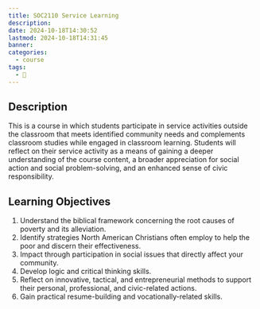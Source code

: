 ```yaml
---
title: SOC2110 Service Learning
description: 
date: 2024-10-18T14:30:52
lastmod: 2024-10-18T14:31:45
banner: 
categories:
  - course
tags:
  - 🌸
---
```

## Description  
  
This is a course in which students participate in service activities outside the classroom that meets identified community needs and complements classroom studies while engaged in classroom learning. Students will reflect on their service activity as a means of gaining a deeper understanding of the course content, a broader appreciation for social action and social problem-solving, and an enhanced sense of civic responsibility.  
  
## Learning Objectives  
  
1. Understand the biblical framework concerning the root causes of poverty and its alleviation.  
2. Identify strategies North American Christians often employ to help the poor and discern their effectiveness.  
3. Impact through participation in social issues that directly affect your community.  
4. Develop logic and critical thinking skills.  
5. Reflect on innovative, tactical, and entrepreneurial methods to support their personal, professional, and civic-related actions.  
6. Gain practical resume-building and vocationally-related skills.  
